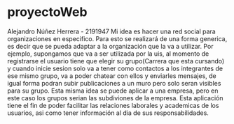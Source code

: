 # proyectoWeb
Alejandro Núñez Herrera - 2191947
Mi idea es hacer una red social para organizaciones en especifico. Para esto se realizará de una forma generica, es decir que se pueda adaptar a la organización que la va a utilizar. Por ejemplo, supongamos que va a ser utilizada por la uis, al momento de registrarse el usuario tiene que elegir su grupo(Carrera que esta cursando) y cuando inicie sesion solo va a tener como contactos a los integrantes de ese mismo grupo, va a poder chatear con ellos y enviarles mensajes, de igual forma podran subir publicaciones a un muro pero solo seran visibles para su grupo. Esta misma idea se puede aplicar a una empresa, pero en este caso los grupos serian las subdiviones de la empresa. 
Esta aplicación tiene el fin de poder facilitar las relaciones laborales y academicas de los usuarios, asi como tener información al dia de sus responsabilidades.
